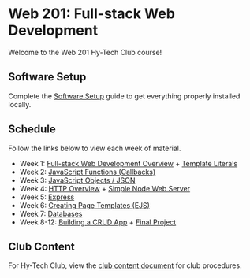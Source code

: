 # Web 201: Full-stack Web Development
Welcome to the Web 201 Hy-Tech Club course!

## Software Setup
Complete the [Software Setup](SoftwareSetup.md) guide to get everything properly installed locally.

## Schedule
Follow the links below to view each week of material.

- Week 1: [Full-stack Web Development Overview](FullStackOverview/StudentDesc.md) + [Template Literals](TemplateLiterals/StudentDesc.md)
- Week 2: [JavaScript Functions (Callbacks)](JavaScriptFunctions/StudentDesc.md)
- Week 3: [JavaScript Objects / JSON](JavaScriptObjects/StudentDesc.md)
- Week 4: [HTTP Overview](HttpOverview/StudentDesc.md) + [Simple Node Web Server](SimpleNodeWebServer/StudentDesc.md)
- Week 5: [Express](ExpressProjects/StudentDesc.md)
- Week 6: [Creating Page Templates (EJS)](EjsTemplates/StudentDesc.md)
- Week 7: [Databases](DatabasesOverview/StudentDesc.md)
- Week 8-12: [Building a CRUD App](FullCrudApp/CrudAppWalkthrough.md) + [Final Project](FinalProject/FinalProject.md)

## Club Content
For Hy-Tech Club, view the [club content document](ClubContent.md) for club procedures.